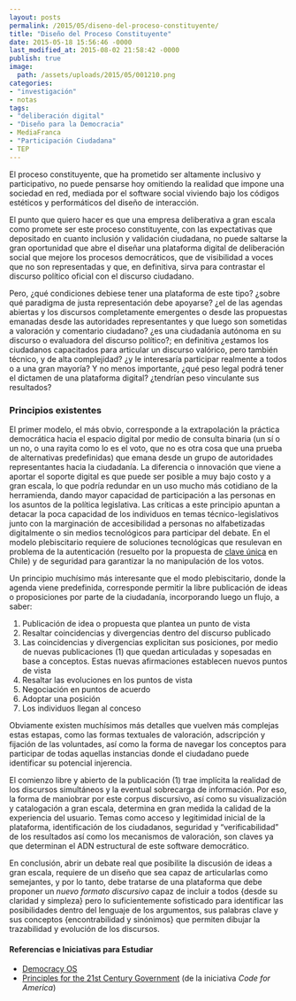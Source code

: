 ```yaml
---
layout: posts
permalink: /2015/05/diseno-del-proceso-constituyente/
title: "Diseño del Proceso Constituyente"
date: 2015-05-18 15:56:46 -0000
last_modified_at: 2015-08-02 21:58:42 -0000
publish: true
image:
  path: /assets/uploads/2015/05/001210.png
categories:
- "investigación"
- notas
tags:
- "deliberación digital"
- "Diseño para la Democracia"
- MediaFranca
- "Participación Ciudadana"
- TEP
---
```

El proceso constituyente, que ha prometido ser altamente inclusivo y participativo, no puede pensarse hoy omitiendo la realidad que impone una sociedad en red, mediada por el software social viviendo bajo los códigos estéticos y performáticos del diseño de interacción.

El punto que quiero hacer es que una empresa deliberativa a gran escala como promete ser este proceso constituyente, con las expectativas que depositado en cuanto inclusión y validación ciudadana, no puede saltarse la gran oportunidad que abre el diseñar una plataforma digital de deliberación social que mejore los procesos democráticos, que de visibilidad a voces que no son representadas y que, en definitiva, sirva para contrastar el discurso político oficial con el discurso ciudadano.

Pero, ¿qué condiciones debiese tener una plataforma de este tipo? ¿sobre qué paradigma de justa representación debe apoyarse? ¿el de las agendas abiertas y los discursos completamente emergentes o desde las propuestas emanadas desde las autoridades representantes y que luego son sometidas a valoración y comentario ciudadano? ¿es una ciudadanía autónoma en su discurso o evaluadora del discurso político?; en definitiva ¿estamos los ciudadanos capacitados para articular un discurso valórico, pero también técnico, y de alta complejidad? ¿y le interesaría participar realmente a todos o a una gran mayoría? Y no menos importante, ¿qué peso legal podrá tener el dictamen de una plataforma digital? ¿tendrían peso vinculante sus resultados?

### Principios existentes

El primer modelo, el más obvio, corresponde a la extrapolación la práctica democrática hacia el espacio digital por medio de consulta binaria (un sí o un no, o una rayita como lo es el voto, que no es otra cosa que una prueba de alternativas predefinidas) que emana desde un grupo de autoridades representantes hacia la ciudadanía. La diferencia o innovación que viene a aportar el soporte digital es que puede ser posible a muy bajo costo y a gran escala, lo que podría redundar en un uso mucho más cotidiano de la herramienda, dando mayor capacidad de participación a las personas en los asuntos de la política legislativa. Las críticas a este principio apuntan a detacar la poca capacidad de los individuos en temas técnico-legislativos junto con la marginación de accesibilidad a personas no alfabetizadas digitalmente o sin medios tecnológicos para participar del debate. En el modelo plebiscitario requiere de soluciones tecnológicas que resulevan en problema de la autenticación (resuelto por la propuesta de [clave única](https://www.claveunica.cl/) en Chile) y de seguridad para garantizar la no manipulación de los votos.

Un principio muchísimo más interesante que el modo plebiscitario, donde la agenda viene predefinida, corresponde permitir la libre publicación de ideas o proposiciones por parte de la ciudadanía, incorporando luego un flujo, a saber:

  1. Publicación de idea o propuesta que plantea un punto de vista
  2. Resaltar coincidencias y divergencias dentro del discurso publicado
  3. Las coincidencias y divergencias explicitan sus posiciones, por medio de nuevas publicaciones (1) que quedan articuladas y sopesadas en base a conceptos. Estas nuevas afirmaciones establecen nuevos puntos de vista
  4. Resaltar las evoluciones en los puntos de vista
  5. Negociación en puntos de acuerdo
  6. Adoptar una posición
  7. Los individuos llegan al conceso

Obviamente existen muchísimos más detalles que vuelven más complejas estas estapas, como las formas textuales de valoración, adscripción y fijación de las voluntades, así como la forma de navegar los conceptos para participar de todas aquellas instancias donde el ciudadano puede identificar su potencial injerencia.

El comienzo libre y abierto de la publicación (1) trae implícita la realidad de los discursos simultáneos y la eventual sobrecarga de información. Por eso, la forma de maniobrar por este corpus discursivo, así como su visualización y catalogación a gran escala, determina en gran medida la calidad de la experiencia del usuario. Temas como acceso y legitimidad inicial de la plataforma, identificación de los ciudadanos, seguridad y “verificabilidad” de los resultados así como los mecanismos de valoración, son claves ya que determinan el ADN estructural de este software democrático.

En conclusión, abrir un debate real que posibilite la discusión de ideas a gran escala, requiere de un diseño que sea capaz de articularlas como semejantes, y por lo tanto, debe tratarse de una plataforma que debe proponer un _nuevo_ _formato discursivo_ capaz de incluir a todos {desde su claridad y simpleza} pero lo suficientemente sofisticado para identificar las posibilidades dentro del lenguaje de los argumentos, sus palabras clave y sus conceptos {encontrabilidad y sinónimos} que permiten dibujar la trazabilidad y evolución de los discursos.

#### Referencias e Iniciativas para Estudiar

* [Democracy OS](http://democracyos.org/)
* [Principles for the 21st Century Government](https://www.codeforamerica.org/governments/principles/) (de la iniciativa _Code for America_)

